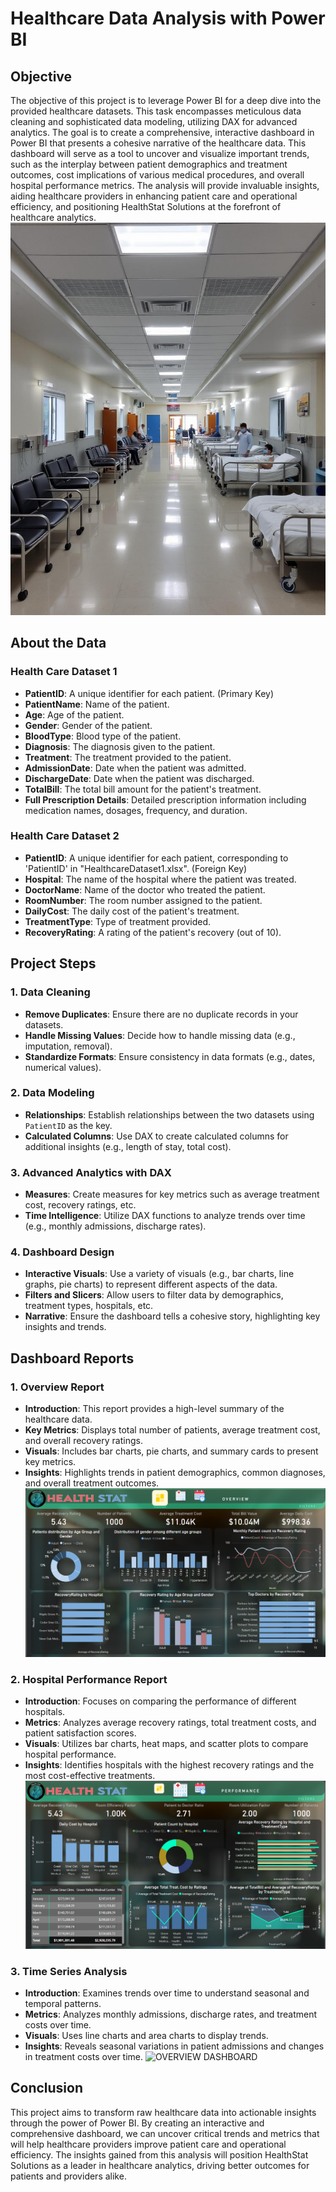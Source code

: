 # Healthcare Data Analysis with Power BI

## Objective
The objective of this project is to leverage Power BI for a deep dive into the provided healthcare datasets. This task encompasses meticulous data cleaning and sophisticated data modeling, utilizing DAX for advanced analytics. The goal is to create a comprehensive, interactive dashboard in Power BI that presents a cohesive narrative of the healthcare data. This dashboard will serve as a tool to uncover and visualize important trends, such as the interplay between patient demographics and treatment outcomes, cost implications of various medical procedures, and overall hospital performance metrics. The analysis will provide invaluable insights, aiding healthcare providers in enhancing patient care and operational efficiency, and positioning HealthStat Solutions at the forefront of healthcare analytics.
                                                              ![HOPSITAL IMAGE](./assets/72d341eb-d0db-4712-af2e-a418e3ad673e.png)

## About the Data

### Health Care Dataset 1
- **PatientID**: A unique identifier for each patient. (Primary Key)
- **PatientName**: Name of the patient.
- **Age**: Age of the patient.
- **Gender**: Gender of the patient.
- **BloodType**: Blood type of the patient.
- **Diagnosis**: The diagnosis given to the patient.
- **Treatment**: The treatment provided to the patient.
- **AdmissionDate**: Date when the patient was admitted.
- **DischargeDate**: Date when the patient was discharged.
- **TotalBill**: The total bill amount for the patient's treatment.
- **Full Prescription Details**: Detailed prescription information including medication names, dosages, frequency, and duration.

### Health Care Dataset 2
- **PatientID**: A unique identifier for each patient, corresponding to 'PatientID' in "HealthcareDataset1.xlsx". (Foreign Key)
- **Hospital**: The name of the hospital where the patient was treated.
- **DoctorName**: Name of the doctor who treated the patient.
- **RoomNumber**: The room number assigned to the patient.
- **DailyCost**: The daily cost of the patient's treatment.
- **TreatmentType**: Type of treatment provided.
- **RecoveryRating**: A rating of the patient's recovery (out of 10).

## Project Steps

### 1. Data Cleaning
- **Remove Duplicates**: Ensure there are no duplicate records in your datasets.
- **Handle Missing Values**: Decide how to handle missing data (e.g., imputation, removal).
- **Standardize Formats**: Ensure consistency in data formats (e.g., dates, numerical values).

### 2. Data Modeling
- **Relationships**: Establish relationships between the two datasets using `PatientID` as the key.
- **Calculated Columns**: Use DAX to create calculated columns for additional insights (e.g., length of stay, total cost).

### 3. Advanced Analytics with DAX
- **Measures**: Create measures for key metrics such as average treatment cost, recovery ratings, etc.
- **Time Intelligence**: Utilize DAX functions to analyze trends over time (e.g., monthly admissions, discharge rates).

### 4. Dashboard Design
- **Interactive Visuals**: Use a variety of visuals (e.g., bar charts, line graphs, pie charts) to represent different aspects of the data.
- **Filters and Slicers**: Allow users to filter data by demographics, treatment types, hospitals, etc.
- **Narrative**: Ensure the dashboard tells a cohesive story, highlighting key insights and trends.

## Dashboard Reports

### 1. Overview Report
- **Introduction**: This report provides a high-level summary of the healthcare data.
- **Key Metrics**: Displays total number of patients, average treatment cost, and overall recovery ratings.
- **Visuals**: Includes bar charts, pie charts, and summary cards to present key metrics.
- **Insights**: Highlights trends in patient demographics, common diagnoses, and overall treatment outcomes.
![OVERVIEW DASHBOARD](./assets/Dashboard1)

### 2. Hospital Performance Report
- **Introduction**: Focuses on comparing the performance of different hospitals.
- **Metrics**: Analyzes average recovery ratings, total treatment costs, and patient satisfaction scores.
- **Visuals**: Utilizes bar charts, heat maps, and scatter plots to compare hospital performance.
- **Insights**: Identifies hospitals with the highest recovery ratings and the most cost-effective treatments.
![perfomance DASHBOARD](./assets/Dashbaord_image3.png)
### 3. Time Series Analysis
- **Introduction**: Examines trends over time to understand seasonal and temporal patterns.
- **Metrics**: Analyzes monthly admissions, discharge rates, and treatment costs over time.
- **Visuals**: Uses line charts and area charts to display trends.
- **Insights**: Reveals seasonal variations in patient admissions and changes in treatment costs over time.
![OVERVIEW DASHBOARD](./assets/Dashbaord3)
## Conclusion
This project aims to transform raw healthcare data into actionable insights through the power of Power BI. By creating an interactive and comprehensive dashboard, we can uncover critical trends and metrics that will help healthcare providers improve patient care and operational efficiency. The insights gained from this analysis will position HealthStat Solutions as a leader in healthcare analytics, driving better outcomes for patients and providers alike.

